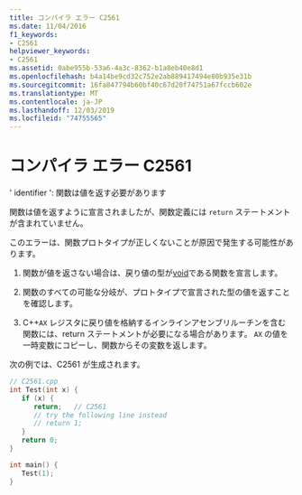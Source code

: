 ```yaml
---
title: コンパイラ エラー C2561
ms.date: 11/04/2016
f1_keywords:
- C2561
helpviewer_keywords:
- C2561
ms.assetid: 0abe955b-53a6-4a3c-8362-b1a8eb40e8d1
ms.openlocfilehash: b4a14be9cd32c752e2ab889417494e80b935e31b
ms.sourcegitcommit: 16fa847794b60bf40c67d20f74751a67fccb602e
ms.translationtype: MT
ms.contentlocale: ja-JP
ms.lasthandoff: 12/03/2019
ms.locfileid: "74755565"
---
```

# <a name="compiler-error-c2561"></a>コンパイラ エラー C2561

' identifier ': 関数は値を返す必要があります

関数は値を返すように宣言されましたが、関数定義には `return` ステートメントが含まれていません。

このエラーは、関数プロトタイプが正しくないことが原因で発生する可能性があります。

1. 関数が値を返さない場合は、戻り値の型が[void](../../cpp/void-cpp.md)である関数を宣言します。

1. 関数のすべての可能な分岐が、プロトタイプで宣言された型の値を返すことを確認します。

1. C++`AX` レジスタに戻り値を格納するインラインアセンブリルーチンを含む関数には、return ステートメントが必要になる場合があります。 `AX` の値を一時変数にコピーし、関数からその変数を返します。

次の例では、C2561 が生成されます。

```cpp
// C2561.cpp
int Test(int x) {
   if (x) {
      return;   // C2561
      // try the following line instead
      // return 1;
   }
   return 0;
}

int main() {
   Test(1);
}
```
